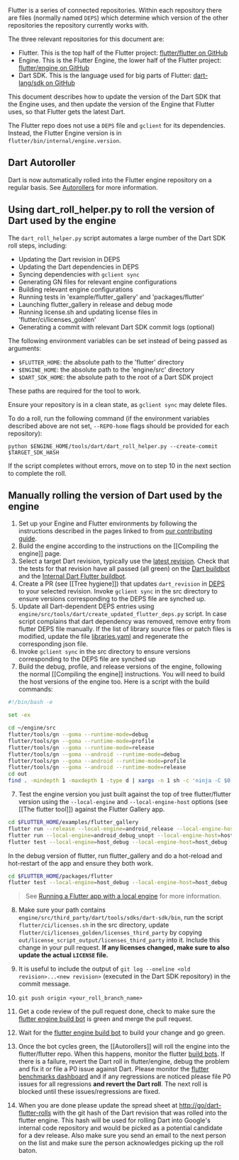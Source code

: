 Flutter is a series of connected repositories. Within each repository there are files (normally named `DEPS`) which determine which version of the other repositories the repository currently works with.

The three relevant repositories for this document are:

- Flutter. This is the top half of the Flutter project: [flutter/flutter on GitHub](https://github.com/flutter/flutter)
- Engine. This is the Flutter Engine, the lower half of the Flutter project: [flutter/engine on GitHub](https://github.com/flutter/engine)
- Dart SDK. This is the language used for big parts of Flutter: [dart-lang/sdk on GitHub](https://github.com/dart-lang/sdk)

This document describes how to update the version of the Dart SDK that the Engine uses, and then update the version of the Engine that Flutter uses, so that Flutter gets the latest Dart.

The Flutter repo does not use a `DEPS` file and `gclient` for its dependencies. Instead, the Flutter Engine version is in `flutter/bin/internal/engine.version`.

## Dart Autoroller

Dart is now automatically rolled into the Flutter engine repository on a regular basis. See [Autorollers](https://github.com/flutter/flutter/wiki/Autorollers) for more information.

## Using dart_roll_helper.py to roll the version of Dart used by the engine

The `dart_roll_helper.py` script automates a large number of the Dart SDK roll steps, including:

- Updating the Dart revision in DEPS
- Updating the Dart dependencies in DEPS
- Syncing dependencies with `gclient sync`
- Generating GN files for relevant engine configurations
- Building relevant engine configurations
- Running tests in 'example/flutter_gallery' and 'packages/flutter'
- Launching flutter_gallery in release and debug mode
- Running license.sh and updating license files in
  'flutter/ci/licenses_golden'
- Generating a commit with relevant Dart SDK commit logs (optional)

The following environment variables can be set instead of being passed as
arguments:

- `$FLUTTER_HOME`: the absolute path to the 'flutter' directory
- `$ENGINE_HOME`: the absolute path to the 'engine/src' directory
- `$DART_SDK_HOME`: the absolute path to the root of a Dart SDK project

These paths are required for the tool to work.

Ensure your repository is in a clean state, as `gclient sync` may delete files.

To do a roll, run the following command (if the environment variables described above are not set, `--REPO-home` flags should be provided for each repository):

```console
python $ENGINE_HOME/tools/dart/dart_roll_helper.py --create-commit $TARGET_SDK_HASH
```

If the script completes without errors, move on to step 10 in the next section to complete the roll.

## Manually rolling the version of Dart used by the engine

1. Set up your Engine and Flutter environments by following the instructions described in the pages
   linked to from [our contributing guide](https://github.com/flutter/engine/blob/master/CONTRIBUTING.md).
2. Build the engine according to the instructions on the [[Compiling the engine]] page.
3. Select a target Dart revision, typically use the [latest revision](https://github.com/dart-lang/sdk/commits/master). Check that the tests for that revision have all passed (all green) on the [Dart buildbot](https://ci.chromium.org/p/flutter/g/engine/console) and the [Internal Dart Flutter buildbot](https://ci.chromium.org/p/dart/g/flutter/console).
4. Create a PR (see [[Tree hygiene]]) that updates `dart_revision` in [DEPS](https://github.com/flutter/engine/blob/master/DEPS) to your selected revision. Invoke `gclient sync` in the src directory to ensure versions corresponding to the DEPS file are synched up.
5. Update all Dart-dependent DEPS entries using `engine/src/tools/dart/create_updated_flutter_deps.py` script. In case script complains that dart dependency was removed, remove entry from flutter DEPS file manually. If the list of library source files or patch files is modified, update the file [libraries.yaml](https://github.com/flutter/engine/blob/master/lib/snapshot/libraries.yaml) and regenerate the corresponding json file.
6. Invoke `gclient sync` in the src directory to ensure versions corresponding to the DEPS file are synched up
7. Build the debug, profile, and release versions of the engine, following the normal [[Compiling the engine]] instructions. You will need to build the host versions of the engine too. Here is a script with the build commands:

```bash
#!/bin/bash -e

set -ex

cd ~/engine/src
flutter/tools/gn --goma --runtime-mode=debug
flutter/tools/gn --goma --runtime-mode=profile
flutter/tools/gn --goma --runtime-mode=release
flutter/tools/gn --goma --android --runtime-mode=debug
flutter/tools/gn --goma --android --runtime-mode=profile
flutter/tools/gn --goma --android --runtime-mode=release
cd out
find . -mindepth 1 -maxdepth 1 -type d | xargs -n 1 sh -c 'ninja -C $0 -j1000 || exit 255'
```

7. Test the engine version you just built against the top of tree flutter/flutter version using the `--local-engine` and `--local-engine-host` options (see [[The flutter tool]]) against the Flutter Gallery app.

```bash
cd $FLUTTER_HOME/examples/flutter_gallery
flutter run --release --local-engine=android_release --local-engine-host=host_release
flutter run --local-engine=android_debug_unopt --local-engine-host=host_debug_unopt
flutter test --local-engine=host_debug --local-engine-host=host_debug
```

In the debug version of flutter, run flutter_gallery and do a hot-reload and hot-restart of the app and ensure they both work.

```bash
cd $FLUTTER_HOME/packages/flutter
flutter test --local-engine=host_debug --local-engine-host=host_debug
```

> See [Running a Flutter app with a local engine](https://github.com/flutter/flutter/wiki/Debugging-the-engine#running-a-flutter-app-with-a-local-engine) for more information.

8. Make sure your path contains `engine/src/third_party/dart/tools/sdks/dart-sdk/bin`, run the script `flutter/ci/licenses.sh` in the src directory, update `flutter/ci/licenses_golden/licenses_third_party` by copying `out/license_script_output/licenses_third_party` into it. Include this change in your pull request.
   **If any licenses changed, make sure to also update the actual `LICENSE` file.**

9. It is useful to include the output of `git log --oneline <old revision>...<new revision>` (executed in the Dart SDK repository) in the commit message.

10. `git push origin <your_roll_branch_name>`

11. Get a code review of the pull request done, check to make sure the [flutter engine build bot](https://build.chromium.org/p/client.flutter/console) is green and merge the pull request.

12. Wait for the [flutter engine build bot](https://ci.chromium.org/p/flutter/g/engine/console) to build your change and go green.

13. Once the bot cycles green, the [[Autorollers]] will roll the engine into the flutter/flutter repo. When this happens, monitor the flutter [build bots](https://flutter-dashboard.appspot.com/build.html). If there is a failure, revert the Dart roll in flutter/engine, debug the problem and fix it or file a P0 issue against Dart. Please monitor the [flutter benchmarks dashboard](https://flutter-dashboard.appspot.com/benchmarks.html) and if any regressions are noticed please file P0 issues for all regressions **and revert the Dart roll**. The next roll is blocked until these issues/regressions are fixed.

14. When you are done please update the spread sheet at [http://go/dart-flutter-rolls](http://go/dart-flutter-rolls) with the git hash of the Dart revision that was rolled into the flutter engine. This hash will be used for rolling Dart into Google's internal code repository and would be picked as a potential candidate for a dev release. Also make sure you send an email to the next person on the list and make sure the person acknowledges picking up the roll baton.
